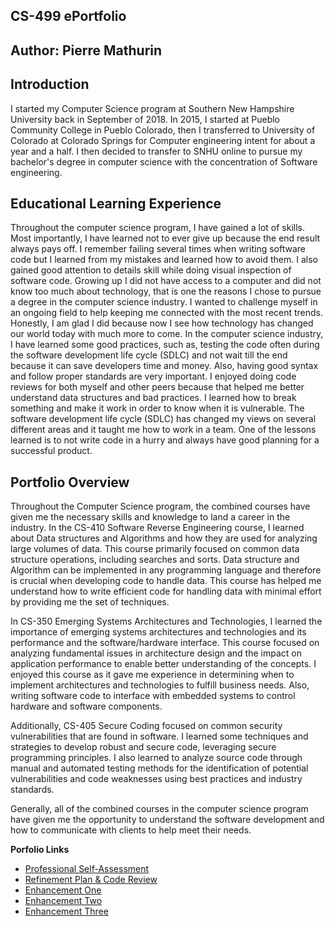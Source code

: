 ## CS-499 ePortfolio
## Author: Pierre Mathurin

## Introduction
I started my Computer Science program at Southern New Hampshire University back in September of 2018. In 2015, I started at Pueblo Community College in Pueblo Colorado, then I transferred to University of Colorado at Colorado Springs for Computer engineering intent for about a year and a half. I then decided to transfer to SNHU online to pursue my bachelor's degree in computer science with the concentration of Software engineering.

## Educational Learning Experience

Throughout the computer science program, I have gained a lot of skills. Most importantly, I have learned not to ever give up because the end result always pays off. I remember failing several times when writing software code but I learned from my mistakes and learned how to avoid them. I also gained good attention to details skill while doing visual inspection of software code. Growing up I did not have access to a computer and did not know too much about technology, that is one the reasons I chose to pursue a degree in the computer science industry. I wanted to challenge myself in an ongoing field to help keeping me connected with the most recent trends. Honestly, I am glad I did because now I see how technology has changed our world today with much more to come. In the computer science industry, I have learned some good practices, such as, testing the code often during the software development life cycle (SDLC) and not wait till the end because it can save developers time and money. Also, having good syntax and follow proper standards are very important. I enjoyed doing code reviews for both myself and other peers because that helped me better understand data structures and bad practices. I learned how to break something and make it work in order to know when it is vulnerable. The software development life cycle (SDLC) has changed my views on several different areas and it taught me how to work in a team. One of the lessons learned is to not write code in a hurry and always have good planning for a successful product.

## Portfolio Overview

Throughout the Computer Science program, the combined courses have given me the necessary skills and knowledge to land a career in the industry. In the CS-410 Software Reverse Engineering course, I learned about Data structures and Algorithms and how they are used for analyzing large volumes of data. This course primarily focused on common data structure operations, including searches and sorts. Data structure and Algorithm can be implemented in any programming language and therefore is crucial when developing code to handle data. This course has helped me understand how to write efficient code for handling data with minimal effort by providing me the set of techniques.

In CS-350 Emerging Systems Architectures and Technologies, I learned the importance of emerging systems architectures and technologies and its performance and the software/hardware interface. This course focused on analyzing fundamental issues in architecture design and the impact on application performance to enable better understanding of the concepts. I enjoyed this course as it gave me experience in determining when to implement architectures and technologies to fulfill business needs. Also, writing software code to interface with embedded systems to control hardware and software components.

Additionally, CS-405 Secure Coding focused on common security vulnerabilities that are found in software. I learned some techniques and strategies to develop robust and secure code, leveraging secure programming principles. I also learned to analyze source code through manual and automated testing methods for the identification of potential vulnerabilities and code weaknesses using best practices and industry standards.

Generally, all of the combined courses in the computer science program have given me the opportunity to understand the software development and how to communicate with clients to help meet their needs.


**Porfolio Links**<br>
* [Professional Self-Assessment](https://Pierre.github.io/index.html)<br>
* [Refinement Plan & Code Review](https://Pierre.github.io/CodeReview.html)<br>
* [Enhancement One](https://Pierre.github.io/EnhancementOne.html)<br>
* [Enhancement Two](https://Pierre.github.io/EnhancementTwo.html)<br>
* [Enhancement Three](https://Pierre.github.io/EnhancementThree.html)
